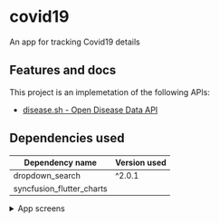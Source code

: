 # covid19

An app for tracking Covid19 details

## Features and docs

This project is an implemetation of the following APIs:

- [disease.sh - Open Disease Data API](https://disease.sh/) 

## Dependencies used 

| Dependency name  | Version used |
| ------------- | ------------- |
| dropdown_search | ^2.0.1  |
|syncfusion_flutter_charts| |^19.4.55|


<details><summary>App screens</summary>
<p>

#### Home Screen
<img src="screenshots/HomePage.jpg" width="200"/>
  
#### Counrtry Details
<img src="screenshots/CountryDetailsPage.jpg" width="200"/>


</p>
</details>
